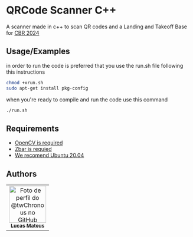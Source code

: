 
# QRCode Scanner C++

A scanner made in c++ to scan QR codes and a Landing and Takeoff Base for [CBR 2024](https://www.cbrobotica.org/)


## Usage/Examples

in order to run the code is preferred that you use the run.sh file following this instructions

```bash
chmod +xrun.sh
sudo apt-get install pkg-config
```
when you're ready to compile and run the code use this command
```bash
./run.sh
```

## Requirements
 - [OpenCV is required](https://github.com/jayrambhia/Install-OpenCV/tree/master)
 - [Zbar is requied](https://github.com/mchehab/zbar)
 - [We recomend Ubuntu 20.04](https://releases.ubuntu.com/focal/)


## Authors

<table>
    <tr>
      <td align="center">
        <a href="https://github.com/twChronous">
          <img src="https://github.com/twChronous.png" width="100px;" alt="Foto de perfil do @twChronous no GitHub"/><br>
          <sub>
            <b>Lucas Mateus</b>
          </sub>
        </a>
      </td>
    </tr>
</table>

